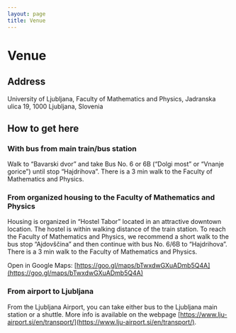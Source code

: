 ```yaml
---
layout: page
title: Venue
---
```


# Venue

## Address

University of Ljubljana,
Faculty of Mathematics and Physics,
Jadranska ulica 19,
1000 Ljubljana, Slovenia

## How to get here

### With bus from main train/bus station

Walk to “Bavarski dvor” and take Bus No. 6 or 6B (“Dolgi most” or “Vnanje gorice”) until stop “Hajdrihova”. There is a 3 min walk to the Faculty of Mathematics and Physics.

### From organized housing to the Faculty of Mathematics and Physics

Housing is organized in “Hostel Tabor” located in an attractive downtown location. The hostel is within walking distance of the train station. To reach the Faculty of Mathematics and Physics, we recommend a short walk to the bus stop “Ajdovščina” and then continue with bus No. 6/6B to “Hajdrihova”. There is a 3 min walk to the Faculty of Mathematics and Physics.

Open in Google Maps: [https://goo.gl/maps/bTwxdwGXuADmb5Q4A](https://goo.gl/maps/bTwxdwGXuADmb5Q4A)

### From airport to Ljubljana

From the Ljubljana Airport, you can take either bus to the Ljubljana main station or a shuttle. More info is available on the webpage [https://www.lju-airport.si/en/transport/](https://www.lju-airport.si/en/transport/).

